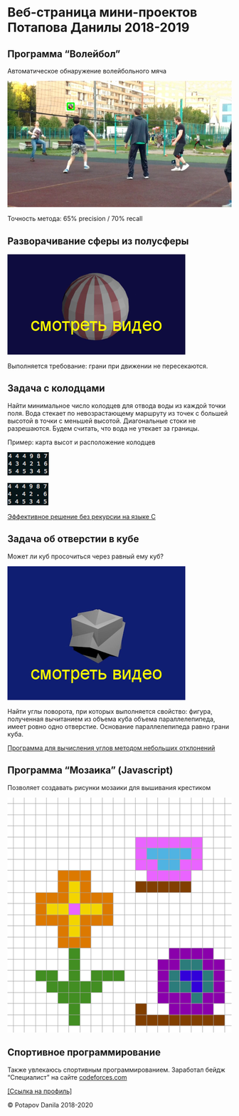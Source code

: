 # Веб-страница мини-проектов Потапова Данилы 2018-2019

## Программа “Волейбол”

Автоматическое обнаружение волейбольного мяча

![Volleyball](https://github.com/Danila2016/portfolio/blob/master/images/s1_60_70_0223.jpg?raw=true)

Точность метода: 65% precision / 70% recall

## Разворачивание сферы из полусферы

[![Sphere unfolding](https://github.com/Danila2016/portfolio/blob/master/images/sphere.png?raw=true)](https://github.com/Danila2016/portfolio/blob/master/videos/sphere.mp4?raw=true)

Выполняется требование: грани при движении не пересекаются.

## Задача с колодцами

Найти минимальное число колодцев для отвода воды из каждой точки поля. Вода стекает по невозрастающему маршруту из точек с большей высотой в точки с меньшей высотой. Диагональные стоки не разрешаются. Будем считать, что вода не утекает за границы.

Пример: карта высот и расположение колодцев

![Wells](https://github.com/Danila2016/portfolio/blob/master/images/wells.png?raw=true)

![Wells result](https://github.com/Danila2016/portfolio/blob/master/images/wells_solution.png?raw=true)

[Эффективное решение без рекурсии на языке C](https://github.com/Danila2016/portfolio/blob/master/sources/p4.c)

## Задача об отверстии в кубе

Может ли куб просочиться через равный ему куб?

[![Cube](https://github.com/Danila2016/portfolio/blob/master/images/cube.png?raw=true)](https://github.com/Danila2016/portfolio/blob/master/videos/cube_h264_mpeg4.mp4?raw=true)

Найти углы поворота, при которых выполняется свойство: фигура, полученная вычитанием из объема куба объема параллелепипеда, имеет ровно одно отверстие. Основание параллелепипеда равно грани куба.

[Программа для вычисления углов методом небольших отклонений](https://github.com/Danila2016/portfolio/blob/master/sources/align_release.py)

## Программа “Мозаика” (Javascript)

Позволяет создавать рисунки мозаики для вышивания крестиком

![Mosaic](https://github.com/Danila2016/portfolio/blob/master/images/flower2.png?raw=true)

## Спортивное программирование

Также увлекаюсь спортивным программированием. Заработал бейдж “Специалист” на сайте [codeforces.com](https://codeforces.com)

[[Ссылка на профиль]](https://codeforces.com/profile/DSP-friendly)

&copy; Potapov Danila 2018-2020